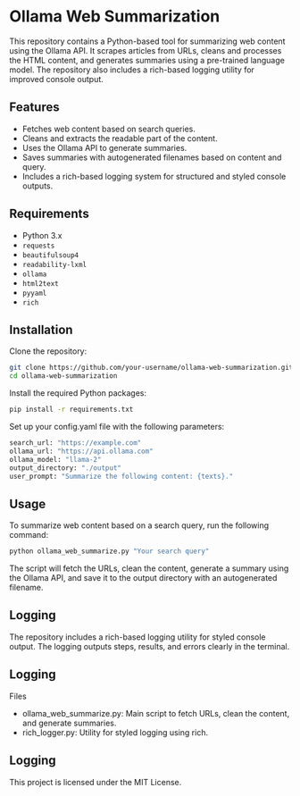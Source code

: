 # Ollama Web Summarization

This repository contains a Python-based tool for summarizing web content using the Ollama API. It scrapes articles from URLs, cleans and processes the HTML content, and generates summaries using a pre-trained language model. The repository also includes a rich-based logging utility for improved console output.

## Features

- Fetches web content based on search queries.
- Cleans and extracts the readable part of the content.
- Uses the Ollama API to generate summaries.
- Saves summaries with autogenerated filenames based on content and query.
- Includes a rich-based logging system for structured and styled console outputs.

## Requirements

- Python 3.x
- `requests`
- `beautifulsoup4`
- `readability-lxml`
- `ollama`
- `html2text`
- `pyyaml`
- `rich`

## Installation

Clone the repository:

```bash
git clone https://github.com/your-username/ollama-web-summarization.git
cd ollama-web-summarization
```
Install the required Python packages:
```bash
pip install -r requirements.txt
```
Set up your config.yaml file with the following parameters:
```bash
search_url: "https://example.com"
ollama_url: "https://api.ollama.com"
ollama_model: "llama-2"
output_directory: "./output"
user_prompt: "Summarize the following content: {texts}."
```
## Usage

To summarize web content based on a search query, run the following command:
```bash
python ollama_web_summarize.py "Your search query"
```
The script will fetch the URLs, clean the content, generate a summary using the Ollama API, and save it to the output directory with an autogenerated filename.

## Logging
The repository includes a rich-based logging utility for styled console output. The logging outputs steps, results, and errors clearly in the terminal.

## Logging
Files
- ollama_web_summarize.py: Main script to fetch URLs, clean the content, and generate summaries.
- rich_logger.py: Utility for styled logging using rich.

## Logging
This project is licensed under the MIT License.



